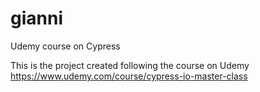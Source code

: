 # gianni
Udemy course on Cypress

This is the project created following the course on Udemy
https://www.udemy.com/course/cypress-io-master-class
